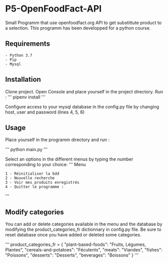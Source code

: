 # P5-OpenFoodFact-API

Small Programm that use openfoodfact.org API to get substittute product to a selection.
This programm has been developped for a python course.

## Requirements

    - Python 3.7
    - Pip
    - Mysql

## Installation

Clone project.
Open Console and place yourself in the project directory.
Run :
'''
    pipenv install
'''

Configure access to your mysql database in the config.py file by changing host, user and password (lines 4, 5, 6)

## Usage

Place yourself in the programm directory and run :

'''
    python main.py
'''

Select an options in the different menus by typing the number corresponding to your choice:
'''
    Menu

    1 - Réinitialiser la bdd
    2 - Nouvelle recherche
    3 - Voir mes produits enregistrés
    4 - Quitter le programme :
'''

## Modify categories

You can add or delete categories available in the menu and the database by modifying the product_categories_fr dictionnary in config.py file.
Be sure to reset database once you have added or deleted some categories.

'''
    product_categories_fr = {
        "plant-based-foods": "Fruits, Légumes, Plantes",
        "cereals-and-potatoes": "Féculents",
        "meats": "Viandes",
        "fishes": "Poissons",
        "desserts": "Desserts",
        "beverages": "Boissons"
    }
'''

